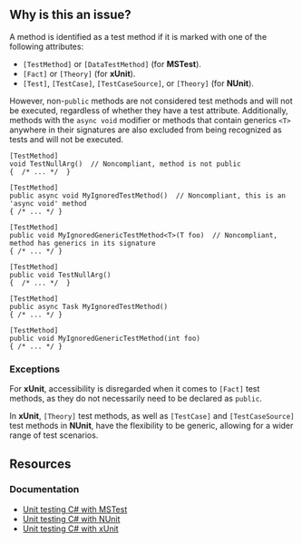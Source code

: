 ## Why is this an issue?

A method is identified as a test method if it is marked with one of the following attributes:

- `[TestMethod]` or `[DataTestMethod]` (for **MSTest**).
- `[Fact]` or `[Theory]` (for **xUnit**).
- `[Test]`, `[TestCase]`, `[TestCaseSource]`, or `[Theory]` (for **NUnit**).

However, non-`public` methods are not considered test methods and will not be executed, regardless of whether they have a test
attribute. Additionally, methods with the `async void` modifier or methods that contain generics `<T>` anywhere in their
signatures are also excluded from being recognized as tests and will not be executed.

    [TestMethod]
    void TestNullArg()  // Noncompliant, method is not public
    {  /* ... */  }
    
    [TestMethod]
    public async void MyIgnoredTestMethod()  // Noncompliant, this is an 'async void' method
    { /* ... */ }
    
    [TestMethod]
    public void MyIgnoredGenericTestMethod<T>(T foo)  // Noncompliant, method has generics in its signature
    { /* ... */ }

    [TestMethod]
    public void TestNullArg()
    {  /* ... */  }
    
    [TestMethod]
    public async Task MyIgnoredTestMethod()
    { /* ... */ }
    
    [TestMethod]
    public void MyIgnoredGenericTestMethod(int foo)
    { /* ... */ }

### Exceptions

For **xUnit**, accessibility is disregarded when it comes to `[Fact]` test methods, as they do not necessarily need to be
declared as `public`.

In **xUnit**, `[Theory]` test methods, as well as `[TestCase]` and `[TestCaseSource]` test methods in
**NUnit**, have the flexibility to be generic, allowing for a wider range of test scenarios.

## Resources

### Documentation

- [Unit testing C# with MSTest](https://learn.microsoft.com/en-us/dotnet/core/testing/unit-testing-with-mstest)
- [Unit testing C# with NUnit](https://learn.microsoft.com/en-us/dotnet/core/testing/unit-testing-with-nunit)
- [Unit testing C# with xUnit](https://learn.microsoft.com/en-us/dotnet/core/testing/unit-testing-with-dotnet-test)